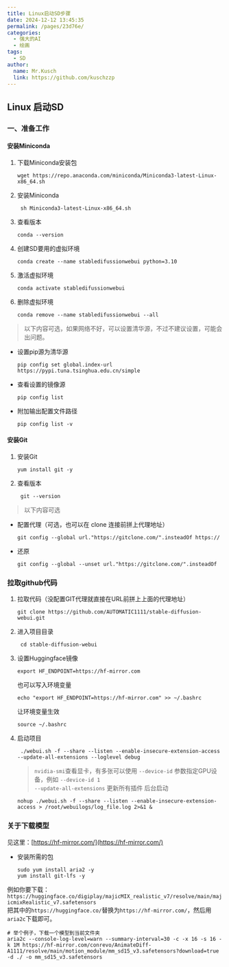 ```yaml
---
title: Linux启动SD步骤
date: 2024-12-12 13:45:35
permalink: /pages/23d76e/
categories:
  - 强大的AI
  - 绘画
tags:
  - SD
author:
  name: Mr.Kusch
  link: https://github.com/kuschzzp
---
```


## Linux 启动SD

### 一、准备工作

#### 安装Miniconda

1. 下载Miniconda安装包
   ```shell
   wget https://repo.anaconda.com/miniconda/Miniconda3-latest-Linux-x86_64.sh
   ```
2. 安装Miniconda
   ```shell
    sh Miniconda3-latest-Linux-x86_64.sh
    ```
3. 查看版本
   ```shell
   conda --version
   ```
4. 创建SD要用的虚拟环境
    ```shell
   conda create --name stabledifussionwebui python=3.10
    ```
5. 激活虚拟环境
    ```shell
    conda activate stabledifussionwebui
     ```
6. 删除虚拟环境
    ```shell
    conda remove --name stabledifussionwebui --all
    ```

> 以下内容可选，如果网络不好，可以设置清华源，不过不建议设置，可能会出问题。

- 设置pip源为清华源
    ```shell
    pip config set global.index-url https://pypi.tuna.tsinghua.edu.cn/simple
    ```
- 查看设置的镜像源
    ```shell
    pip config list
    ```
- 附加输出配置文件路径
    ```shell
    pip config list -v 
    ```

#### 安装Git

1. 安装Git
   ```shell
   yum install git -y
   ```
2. 查看版本
   ```shell
    git --version
    ```

> 以下内容可选

- 配置代理（可选，也可以在 clone 连接前拼上代理地址）
   ```shell
   git config --global url."https://gitclone.com/".insteadOf https://
   ```
- 还原
    ```shell
    git config --global --unset url."https://gitclone.com/".insteadOf
    ```

### 拉取github代码

1. 拉取代码（没配置GIT代理就直接在URL前拼上上面的代理地址）
   ```shell
   git clone https://github.com/AUTOMATIC1111/stable-diffusion-webui.git
   ```
2. 进入项目目录
   ```shell
    cd stable-diffusion-webui
    ```
3. 设置Huggingface镜像
   ```shell
   export HF_ENDPOINT=https://hf-mirror.com
   ```
   也可以写入环境变量
    ```shell
    echo "export HF_ENDPOINT=https://hf-mirror.com" >> ~/.bashrc
    ```
   让环境变量生效
    ```shell
    source ~/.bashrc
    ```
4. 启动项目
   ```shell
    ./webui.sh -f --share --listen --enable-insecure-extension-access --update-all-extensions --loglevel debug
    ```
   > `nvidia-smi`查看显卡，有多张可以使用 `--device-id` 参数指定GPU设备，例如 `--device-id 1`  
   > `--update-all-extensions` 更新所有插件
   后台启动
    ```shell
    nohup ./webui.sh -f --share --listen --enable-insecure-extension-access > /root/webuilogs/log_file.log 2>&1 &
    ```

### 关于下载模型

见这里：[https://hf-mirror.com/](https://hf-mirror.com/)

- 安装所需的包
    ```shell
    sudo yum install aria2 -y
    yum install git-lfs -y
    ```

例如你要下载：`https://huggingface.co/digiplay/majicMIX_realistic_v7/resolve/main/majicmixRealistic_v7.safetensors`  
把其中的`https://huggingface.co/`替换为`https://hf-mirror.com/`，然后用`aria2c`下载即可。

```shell
# 举个例子，下载一个模型到当前文件夹
aria2c --console-log-level=warn --summary-interval=30 -c -x 16 -s 16 -k 1M https://hf-mirror.com/conrevo/AnimateDiff-A1111/resolve/main/motion_module/mm_sd15_v3.safetensors?download=true -d ./ -o mm_sd15_v3.safetensors
```
